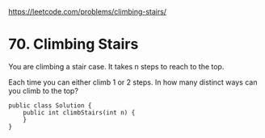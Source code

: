 https://leetcode.com/problems/climbing-stairs/
# 70. Climbing Stairs

You are climbing a stair case. It takes n steps to reach to the top.

Each time you can either climb 1 or 2 steps. In how many distinct ways can you climb to the top?

```
public class Solution {
    public int climbStairs(int n) {
    }
}
```
